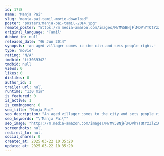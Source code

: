 ```yaml
---
id: 1778
name: "Manja Pai"
slug: "manja-pai-tamil-movie-download"
poster: "posters/manja-pai-tamil-2014.jpg"
remote_poster: "https://m.media-amazon.com/images/M/MV5BNjFlMDVhYTQtYzZlZi00MTZhLTk4NmQtZjM1NzdlNmU1MDc4XkEyXkFqcGc@._V1_SX300.jpg"
original_language: "Tamil"
dubbed_in: null
released_date: "06 Jun 2014"
synopsis: "An aged villager comes to the city and sets people right."
type: "movie"
rating: "N/A"
imdbid: "tt3039362"
tmdbid: null
views: 0
likes: 0
dislikes: 0
author_id: 1
trailer_url: null
runtime: "130 min"
is_featured: 0
is_active: 1
is_comingsoon: 0
seo_title: "Manja Pai"
seo_description: "An aged villager comes to the city and sets people right."
seo_keywords: "\"Manja Pai\""
seo_image: "https://m.media-amazon.com/images/M/MV5BNjFlMDVhYTQtYzZlZi00MTZhLTk4NmQtZjM1NzdlNmU1MDc4XkEyXkFqcGc@._V1_SX300.jpg"
screenshots: null
redirect_to: null
social_shares: 0
created_at: 2025-03-22 10:35:20
updated_at: 2025-03-22 10:35:20
---
```


